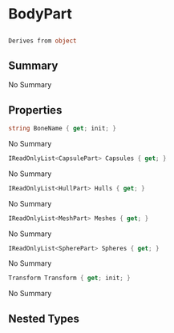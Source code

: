 # BodyPart

## 
```c#
Derives from object
```

## Summary

No Summary
## Properties

```c#
string BoneName { get; init; } 
```
No Summary
```c#
IReadOnlyList<CapsulePart> Capsules { get; } 
```
No Summary
```c#
IReadOnlyList<HullPart> Hulls { get; } 
```
No Summary
```c#
IReadOnlyList<MeshPart> Meshes { get; } 
```
No Summary
```c#
IReadOnlyList<SpherePart> Spheres { get; } 
```
No Summary
```c#
Transform Transform { get; init; } 
```
No Summary
## Nested Types

